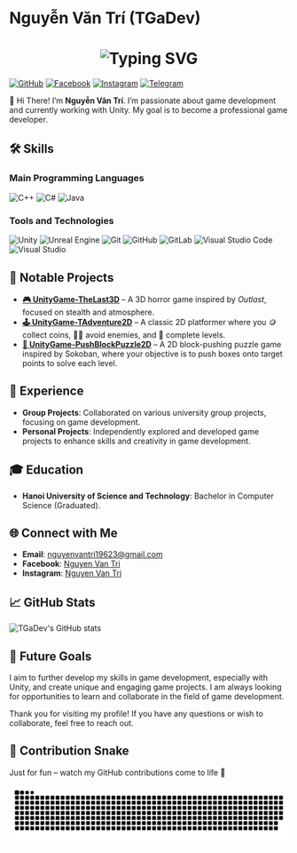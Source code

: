 # Nguyễn Văn Trí (TGaDev)

<h1 align="center">
  <img src="https://readme-typing-svg.herokuapp.com?font=Fira+Code&weight=700&pause=1000&color=0EA5E9&background=12352400&center=true&vCenter=true&width=500&height=70&lines=Welcome+to+Tri's+Github+Profile!;I+love+making+games+with+Unity!;Open+for+collaborations!" alt="Typing SVG" />
</h1>

[![GitHub](https://img.shields.io/badge/GitHub-TGaDev-181717?style=for-the-badge&logo=github&logoColor=white)](https://github.com/TGaDev203)
[![Facebook](https://img.shields.io/badge/Facebook-Nguyen%20Van%20Tri-1877F2?style=for-the-badge&logo=facebook&logoColor=white)](https://facebook.com/nguyen.van.tri.935503/)
[![Instagram](https://img.shields.io/badge/Instagram-Nguyen%20Van%20Tri-E4405F?style=for-the-badge&logo=instagram&logoColor=white)](https://instagram.com/_ngt196_)
[![Telegram](https://img.shields.io/badge/Telegram-Anh%20Duc-2CA5E0?style=for-the-badge&logo=telegram&logoColor=white)](https://t.me/Nguyenvantri19623)

👋 Hi There! I’m **Nguyễn Văn Trí**. I’m passionate about game development and currently working with Unity. My goal is to become a professional game developer.

## 🛠 Skills

### Main Programming Languages

![C++](https://img.shields.io/badge/C++-00599C?style=for-the-badge&logo=c%2B%2B&logoColor=white)
![C#](https://img.shields.io/badge/C%23-239120?style=for-the-badge&logo=c-sharp&logoColor=white)
![Java](https://img.shields.io/badge/Java-007396?style=for-the-badge&logo=java&logoColor=white)

### Tools and Technologies

![Unity](https://img.shields.io/badge/Unity-000000?style=for-the-badge&logo=unity&logoColor=white)
![Unreal Engine](https://img.shields.io/badge/Unreal%20Engine-313131?style=for-the-badge&logo=unreal-engine&logoColor=white)
![Git](https://img.shields.io/badge/Git-F05032?style=for-the-badge&logo=git&logoColor=white)
![GitHub](https://img.shields.io/badge/GitHub-181717?style=for-the-badge&logo=github&logoColor=white)
![GitLab](https://img.shields.io/badge/GitLab-330F63?style=for-the-badge&logo=gitlab&logoColor=white)
![Visual Studio Code](https://img.shields.io/badge/VS%20Code-007ACC?style=for-the-badge&logo=visual-studio-code&logoColor=white)
![Visual Studio](https://img.shields.io/badge/Visual%20Studio-5C2D91?style=for-the-badge&logo=visual-studio&logoColor=white)

## 🔭 Notable Projects

- [**🎮 UnityGame-TheLast3D**](https://github.com/TGaDev203/UnityGame-TheLast3D) – A 3D horror game inspired by *Outlast*, focused on stealth and atmosphere.
- [**🕹️ UnityGame-TAdventure2D**](https://github.com/TGaDev203/UnityGame-TAdventure2D) – A classic 2D platformer where you 🪙 collect coins, 🏃‍♂️ avoid enemies, and 🚩 complete levels.
- [**🧱 UnityGame-PushBlockPuzzle2D**](https://github.com/TGaDev203/UnityGame-PushBlockPuzzle2D) – A 2D block-pushing puzzle game inspired by Sokoban, where your objective is to push boxes onto target points to solve each level.

## 💼 Experience

- **Group Projects**: Collaborated on various university group projects, focusing on game development.
- **Personal Projects**: Independently explored and developed game projects to enhance skills and creativity in game development.

## 🎓 Education

- **Hanoi University of Science and Technology**: Bachelor in Computer Science (Graduated).

## 🌐 Connect with Me

- **Email**: nguyenvantri19623@gmail.com
- **Facebook**: [Nguyen Van Tri](https://facebook.com/nguyen.van.tri.935503/)
- **Instagram**: [Nguyen Van Tri](https://instagram.com/_ngt196_)

## 📈 GitHub Stats

![TGaDev's GitHub stats](https://github-readme-stats.vercel.app/api?username=TGaDev203&show_icons=true&theme=radical)

## 🚀 Future Goals

I aim to further develop my skills in game development, especially with Unity, and create unique and engaging game projects. I am always looking for opportunities to learn and collaborate in the field of game development.

Thank you for visiting my profile! If you have any questions or wish to collaborate, feel free to reach out.

## 🐍 Contribution Snake

Just for fun – watch my GitHub contributions come to life 🐍

![snake gif](https://raw.githubusercontent.com/TGaDev203/TGaDev203/output/github-contribution-grid-snake.svg)
